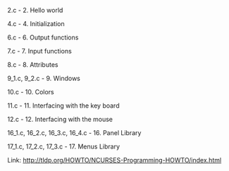 2.c -                             2. Hello world

4.c -                             4. Initialization

6.c -                             6. Output functions

7.c -                             7. Input functions

8.c -                             8. Attributes
 
9_1.c, 9_2.c -  				  9. Windows

10.c -                           10. Colors

11.c -                           11. Interfacing with the key board

12.c -                           12. Interfacing with the mouse

16_1.c, 16_2.c, 16_3.c, 16_4.c - 16. Panel Library

17_1.c, 17_2.c, 17_3.c -         17. Menus Library


Link:    http://tldp.org/HOWTO/NCURSES-Programming-HOWTO/index.html
